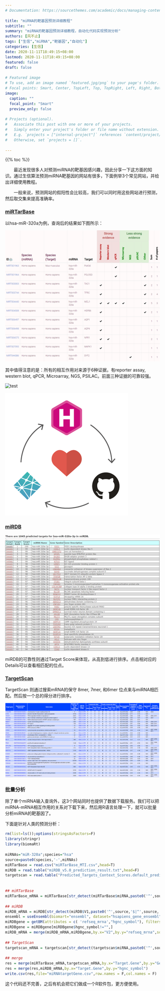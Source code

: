 ```yaml
---
# Documentation: https://sourcethemes.com/academic/docs/managing-content/

title: "miRNA的靶基因预测详细教程"
subtitle: ""
summary: "miRNA的靶基因预测详细教程，自动化代码实现预测分析"
authors: [风不止]
tags: ["生信","miRNA","靶基因","自动化"]
categories: [生信]
date: 2020-11-11T18:49:15+08:00
lastmod: 2020-11-11T18:49:15+08:00
featured: false
draft: false

# Featured image
# To use, add an image named `featured.jpg/png` to your page's folder.
# Focal points: Smart, Center, TopLeft, Top, TopRight, Left, Right, BottomLeft, Bottom, BottomRight.
image:
  caption: ""
  focal_point: "Smart"
  preview_only: false

# Projects (optional).
#   Associate this post with one or more of your projects.
#   Simply enter your project's folder or file name without extension.
#   E.g. `projects = ["internal-project"]` references `content/project/deep-learning/index.md`.
#   Otherwise, set `projects = []`.

---
```


{{% toc %}}

　　最近发现很多人对预测miRNA的靶基因感兴趣，因此分享一下这方面的知识。通过生信算法预测miRNA靶基因的网站有很多，下面例举3个常见网站，并给出详细使用教程。

　　一般来说，预测网站的假阳性会比较高，我们可以同时用这些网站进行预测，然后取交集来提高准确率。

### [miRTarBase](http://mirtarbase.cuhk.edu.cn/php/index.php)

以hsa-miR-320a为例，查询后的结果如下图所示：

![miRTarBase例子](20201112210815.png)

其中值得注意的是：所有的相互作用对来源于6种证据，有reporter assay, western blot, qPCR, Microarray, NGS, PSILAC。前面三种证据的可靠较强。



![test](https://image.baidu.com/search/detail?ct=503316480&z=undefined&tn=baiduimagedetail&ipn=d&word=%E5%9B%BE%E7%89%87&step_word=&ie=utf-8&in=&cl=2&lm=-1&st=undefined&hd=undefined&latest=undefined&copyright=undefined&cs=3363295869,2467511306&os=892371676,71334739&simid=4203536407,592943110&pn=0&rn=1&di=5280&ln=1571&fr=&fmq=1605224080402_R&fm=&ic=undefined&s=undefined&se=&sme=&tab=0&width=undefined&height=undefined&face=undefined&is=0,0&istype=0&ist=&jit=&bdtype=0&spn=0&pi=0&gsm=0&objurl=http%3A%2F%2Fa0.att.hudong.com%2F30%2F29%2F01300000201438121627296084016.jpg&rpstart=0&rpnum=0&adpicid=0&force=undefined)



![test2](https://raw.githubusercontent.com/Feng-Zhang/figures/master/blog/20200831000929.png)



### [miRDB](http://www.mirdb.org/index.html)

![image-20201112211031](20201112211031.png)

miRDB的可靠性则通过Target Score来体现，从高到低进行排序。点击相对应的Details可以查看相匹配的位点。



### [TargetScan](http://www.targetscan.org/vert_72/)

TargetScan 则通过搜索mRNA的保守 8mer, 7mer, 和6mer 位点来与miRNA相匹配。然后按一个总的得分进行排序。



![image-20201112083335140](20201112083335140.png)



### 批量分析

除了单个miRNA输入查询外，这3个网站同时也提供了数据下载服务。我们可以把miRNA-mRNA相互作用的关系对下载下来，然后用R语言处理一下，就可以批量分析miRNA的靶基因了。

下面是针对人类的预测分析：

```R
rm(list=ls());options(stringsAsFactors=F)
library(stringr)
library(biomaRt)

miRNAs="miR-320a";species="hsa"
source=paste0(species,'-',miRNAs)
miRTarBase = read.csv("miRTarBase_MTI.csv",head=T)
miRDB = read.table("miRDB_v5.0_prediction_result.txt",head=F)
targetscan = read.table("Predicted_Targets_Context_Scores.default_predictions.txt",head=T,sep="\t")


## miRTarBase
miRTarBase_mRNA = miRTarBase[str_detect(miRTarBase$miRNA,paste0('^',source,'$|^',source,'-[35]p')),]

## miRDB
miRDB_mRNA = miRDB[str_detect(miRDB$V1,paste0('^',source,'$|^',source,'-[35]p')),] 
ensembl = useEnsembl(biomart="ensembl", dataset="hsapiens_gene_ensembl")
miRDBgene = getBM(attributes = c( 'refseq_mrna',"hgnc_symbol"), filters = 'refseq_mrna', values = unique(miRDB_mRNA$V2), mart = ensembl)
miRDBgene = miRDBgene[miRDBgene$hgnc_symbol!="",]
miRDB_mRNA = merge(miRDB_mRNA,miRDBgene,by.x="V2",by.y="refseq_mrna",sort=F)

## TargetScan
targetscan_mRNA = targetscan[str_detect(targetscan$miRNA,paste0('^',source,'$|^',source,'-[35]p')),]

## merge
res = merge(miRTarBase_mRNA,targetscan_mRNA,by.x="Target.Gene",by.y="Gene.Symbol")
res = merge(res,miRDB_mRNA,by.x="Target.Gene",by.y="hgnc_symbol")
write.csv(res,file="miRNAtargetGene.csv",row.names = F,col.names = F)

```

这个代码还不完善，之后有机会把它们做成一个R软件包，更方便使用。